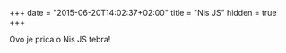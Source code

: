 +++
date = "2015-06-20T14:02:37+02:00"
title = "Nis JS"
hidden = true
+++

Ovo je prica o Nis JS tebra!